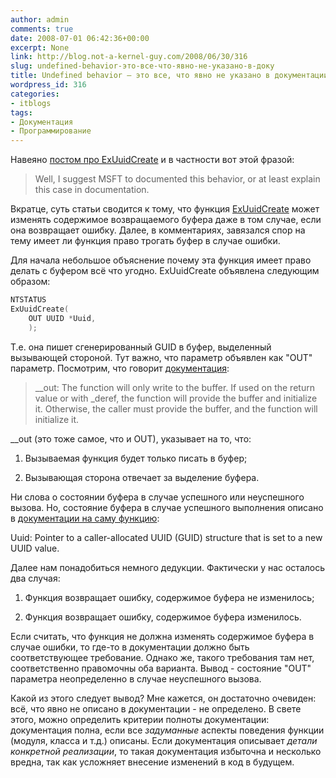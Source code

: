 ```yaml
---
author: admin
comments: true
date: 2008-07-01 06:42:36+00:00
excerpt: None
link: http://blog.not-a-kernel-guy.com/2008/06/30/316
slug: undefined-behavior-это-все-что-явно-не-указано-в-доку
title: Undefined behavior – это все, что явно не указано в документации.
wordpress_id: 316
categories:
- itblogs
tags:
- Документация
- Программирование
---
```


Навеяно [постом про ExUuidCreate](http://www.shcherbyna.com/?p=6) и в частности вот этой фразой:

> Well, I suggest MSFT to documented this behavior, or at least explain this case in documentation.

Вкратце, суть статьи сводится к тому, что функция [ExUuidCreate](http://msdn.microsoft.com/en-us/library/aa490133.aspx) может изменять содержимое возвращаемого буфера даже в том случае, если она возвращает ошибку. Далее, в комментариях, завязался спор на тему имеет ли функция право трогать буфер в случае ошибки.

Для начала небольшое объяснение почему эта функция имеет право делать с буфером всё что угодно. ExUuidCreate объявлена следующим образом:

```cpp
NTSTATUS 
ExUuidCreate(
    OUT UUID *Uuid,
    );
```

Т.е. она пишет сгенерированный GUID в буфер, выделенный вызывающей стороной. Тут важно, что параметр объявлен как "OUT" параметр. Посмотрим, что говорит [документация](http://msdn.microsoft.com/en-us/library/ms235402(VS.80).aspx):

> __out: The function will only write to the buffer. If used on the return value or with _deref, the function will provide the buffer and initialize it. Otherwise, the caller must provide the buffer, and the function will initialize it.

__out (это тоже самое, что и OUT), указывает на то, что:

  1. Вызываемая функция будет только писать в буфер; 

  2. Вызывающая сторона отвечает за выделение буфера. 

Ни слова о состоянии буфера в случае успешного или неуспешного вызова. Но, состояние буфера в случае успешного выполнения описано в [документации на саму функцию](http://msdn.microsoft.com/en-us/library/aa490133.aspx):

Uuid: Pointer to a caller-allocated UUID (GUID) structure that is set to a new UUID value.

Далее нам понадобиться немного дедукции. Фактически у нас осталось два случая:

  1. Функция возвращает ошибку, содержимое буфера не изменилось; 

  2. Функция возвращает ошибку, содержимое буфера изменилось. 

Если считать, что функция не должна изменять содержимое буфера в случае ошибки, то где-то в документации должно быть соответствующее требование. Однако же, такого требования там нет, соответственно правомочны оба варианта. Вывод - состояние "OUT" параметра неопределенно в случае неуспешного вызова.

Какой из этого следует вывод? Мне кажется, он достаточно очевиден: всё, что явно не описано в документации - не определено. В свете этого, можно определить критерии полноты документации: документация полна, если все _задуманные_ аспекты поведения функции (модуля, класса и т.д.) описаны. Если документация описывает _детали конкретной реализации_, то такая документация избыточна и несколько вредна, так как усложняет внесение изменений в код в будущем.
